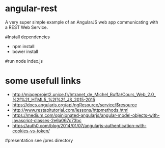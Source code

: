# angular-rest
A very super simple example of an AngularJS web app communicating with a REST Web Service.

#Install dependencies
* npm install
* bower install

#run
node index.js

# some usefull links
* http://miageprojet2.unice.fr/Intranet_de_Michel_Buffa/Cours_Web_2.0_%2f%2f_HTML5_%2f%2f_JS_2015-2015
* https://docs.angularjs.org/api/ngResource/service/$resource
* http://www.restapitutorial.com/lessons/httpmethods.html
* https://medium.com/opinionated-angularjs/angular-model-objects-with-javascript-classes-2e6a067c73bc
* https://auth0.com/blog/2014/01/07/angularjs-authentication-with-cookies-vs-token/


#presentation
see /pres directory